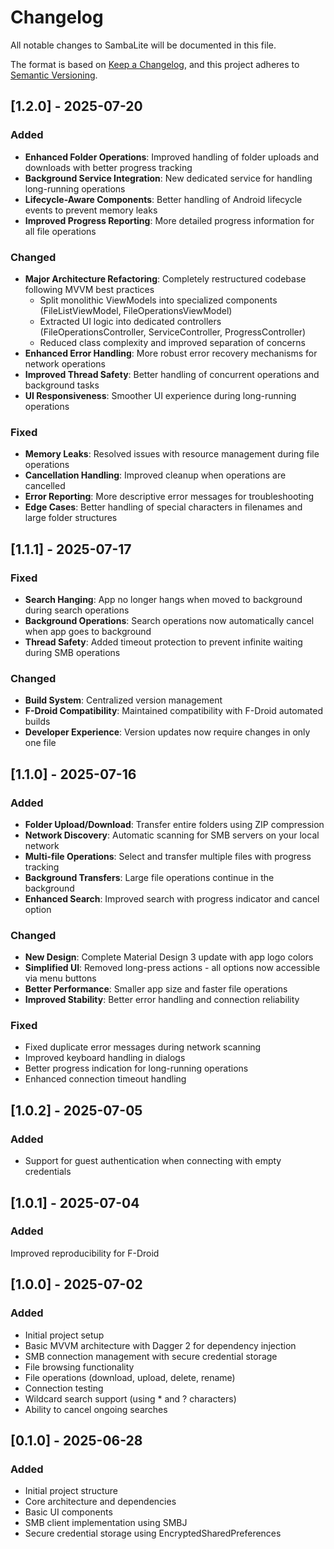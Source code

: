 # Changelog

All notable changes to SambaLite will be documented in this file.

The format is based on [Keep a Changelog](https://keepachangelog.com/en/1.0.0/),
and this project adheres to [Semantic Versioning](https://semver.org/spec/v2.0.0.html).

## [1.2.0] - 2025-07-20

### Added
- **Enhanced Folder Operations**: Improved handling of folder uploads and downloads with better progress tracking
- **Background Service Integration**: New dedicated service for handling long-running operations
- **Lifecycle-Aware Components**: Better handling of Android lifecycle events to prevent memory leaks
- **Improved Progress Reporting**: More detailed progress information for all file operations

### Changed
- **Major Architecture Refactoring**: Completely restructured codebase following MVVM best practices
  - Split monolithic ViewModels into specialized components (FileListViewModel, FileOperationsViewModel)
  - Extracted UI logic into dedicated controllers (FileOperationsController, ServiceController, ProgressController)
  - Reduced class complexity and improved separation of concerns
- **Enhanced Error Handling**: More robust error recovery mechanisms for network operations
- **Improved Thread Safety**: Better handling of concurrent operations and background tasks
- **UI Responsiveness**: Smoother UI experience during long-running operations

### Fixed
- **Memory Leaks**: Resolved issues with resource management during file operations
- **Cancellation Handling**: Improved cleanup when operations are cancelled
- **Error Reporting**: More descriptive error messages for troubleshooting
- **Edge Cases**: Better handling of special characters in filenames and large folder structures

## [1.1.1] - 2025-07-17

### Fixed
- **Search Hanging**: App no longer hangs when moved to background during search operations
- **Background Operations**: Search operations now automatically cancel when app goes to background
- **Thread Safety**: Added timeout protection to prevent infinite waiting during SMB operations

### Changed
- **Build System**: Centralized version management
- **F-Droid Compatibility**: Maintained compatibility with F-Droid automated builds
- **Developer Experience**: Version updates now require changes in only one file

## [1.1.0] - 2025-07-16

### Added
- **Folder Upload/Download**: Transfer entire folders using ZIP compression
- **Network Discovery**: Automatic scanning for SMB servers on your local network
- **Multi-file Operations**: Select and transfer multiple files with progress tracking
- **Background Transfers**: Large file operations continue in the background
- **Enhanced Search**: Improved search with progress indicator and cancel option

### Changed
- **New Design**: Complete Material Design 3 update with app logo colors
- **Simplified UI**: Removed long-press actions - all options now accessible via menu buttons
- **Better Performance**: Smaller app size and faster file operations
- **Improved Stability**: Better error handling and connection reliability

### Fixed
- Fixed duplicate error messages during network scanning
- Improved keyboard handling in dialogs
- Better progress indication for long-running operations
- Enhanced connection timeout handling

## [1.0.2] - 2025-07-05

### Added
- Support for guest authentication when connecting with empty credentials

## [1.0.1] - 2025-07-04

### Added

Improved reproducibility for F-Droid

## [1.0.0] - 2025-07-02

### Added
- Initial project setup
- Basic MVVM architecture with Dagger 2 for dependency injection
- SMB connection management with secure credential storage
- File browsing functionality
- File operations (download, upload, delete, rename)
- Connection testing
- Wildcard search support (using * and ? characters)
- Ability to cancel ongoing searches

## [0.1.0] - 2025-06-28

### Added
- Initial project structure
- Core architecture and dependencies
- Basic UI components
- SMB client implementation using SMBJ
- Secure credential storage using EncryptedSharedPreferences
